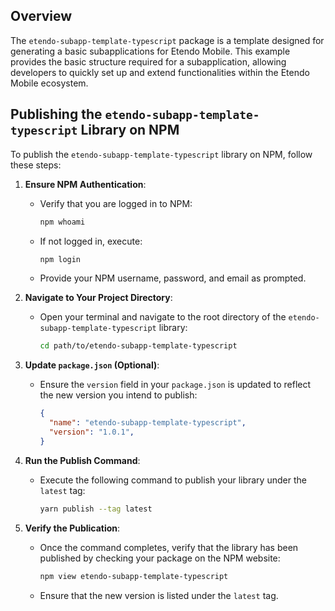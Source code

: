 

## Overview

The `etendo-subapp-template-typescript` package is a template designed for generating a basic subapplications for Etendo Mobile. This example provides the basic structure required for a subapplication, allowing developers to quickly set up and extend functionalities within the Etendo Mobile ecosystem.

## Publishing the `etendo-subapp-template-typescript` Library on NPM

To publish the `etendo-subapp-template-typescript` library on NPM, follow these steps:

1. **Ensure NPM Authentication**:
   - Verify that you are logged in to NPM:
     ```bash
     npm whoami
     ```
   - If not logged in, execute:
     ```bash
     npm login
     ```
   - Provide your NPM username, password, and email as prompted.

2. **Navigate to Your Project Directory**:
   - Open your terminal and navigate to the root directory of the `etendo-subapp-template-typescript` library:
     ```bash
     cd path/to/etendo-subapp-template-typescript
     ```

3. **Update `package.json` (Optional)**:
   - Ensure the `version` field in your `package.json` is updated to reflect the new version you intend to publish:
     
     ```json
     {
       "name": "etendo-subapp-template-typescript",
       "version": "1.0.1",
     }
     ```

4. **Run the Publish Command**:
   - Execute the following command to publish your library under the `latest` tag:
     ```bash
     yarn publish --tag latest
     ```

5. **Verify the Publication**:
   - Once the command completes, verify that the library has been published by checking your package on the NPM website:
     ```bash
     npm view etendo-subapp-template-typescript
     ```
   - Ensure that the new version is listed under the `latest` tag.